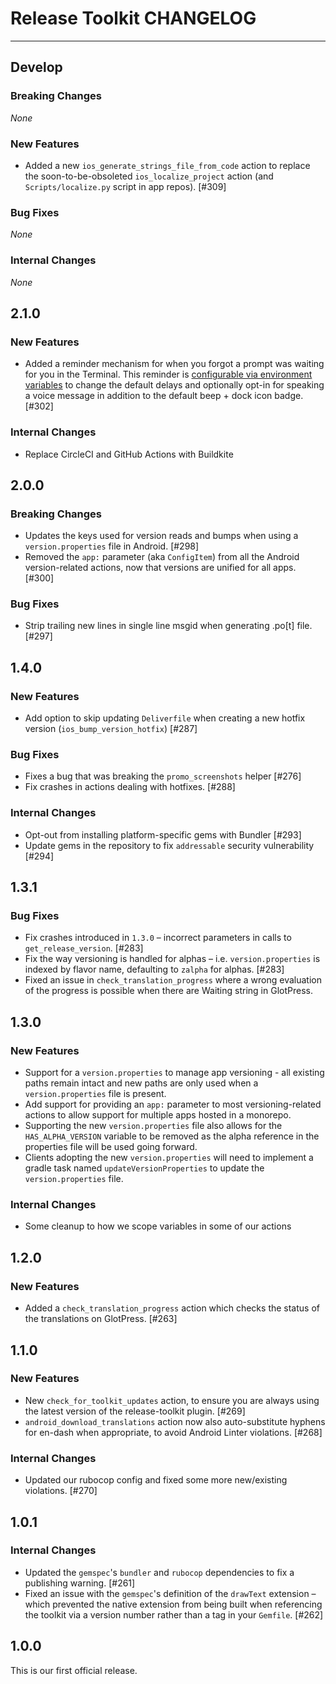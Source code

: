 # Release Toolkit CHANGELOG

---

## Develop

### Breaking Changes

_None_

### New Features

* Added a new `ios_generate_strings_file_from_code` action to replace the soon-to-be-obsoleted `ios_localize_project` action (and `Scripts/localize.py` script in app repos). [#309]

### Bug Fixes

_None_

### Internal Changes

_None_

## 2.1.0

### New Features

* Added a reminder mechanism for when you forgot a prompt was waiting for you in the Terminal. This reminder is [configurable via environment variables](https://github.com/wordpress-mobile/release-toolkit/blob/5c9b79db4bfcb298376fe3e81bc53881795922a5/lib/fastlane/plugin/wpmreleasetoolkit/helper/interactive_prompt_reminder.rb#L3-L22) to change the default delays and optionally opt-in for speaking a voice message in addition to the default beep + dock icon badge. [#302]

### Internal Changes

- Replace CircleCI and GitHub Actions with Buildkite

## 2.0.0

### Breaking Changes

* Updates the keys used for version reads and bumps when using a `version.properties` file in Android. [#298]
* Removed the `app:` parameter (aka `ConfigItem`) from all the Android version-related actions, now that versions are unified for all apps. [#300]

### Bug Fixes

* Strip trailing new lines in single line msgid when generating .po[t] file. [#297]

## 1.4.0

### New Features

* Add option to skip updating `Deliverfile` when creating a new hotfix version (`ios_bump_version_hotfix`) [#287]

### Bug Fixes

* Fixes a bug that was breaking the `promo_screenshots` helper [#276]
* Fix crashes in actions dealing with hotfixes. [#288]

### Internal Changes

* Opt-out from installing platform-specific gems with Bundler [#293]
* Update gems in the repository to fix `addressable` security vulnerability [#294]

## 1.3.1

### Bug Fixes

* Fix crashes introduced in `1.3.0` – incorrect parameters in calls to `get_release_version`. [#283]
* Fix the way versioning is handled for alphas – i.e. `version.properties` is indexed by flavor name, defaulting to `zalpha` for alphas. [#283]
* Fixed an issue in `check_translation_progress` where a wrong evaluation of the progress is possible when there are Waiting string in GlotPress.

## 1.3.0

### New Features

* Support for a `version.properties` to manage app versioning - all existing paths remain intact and new paths are only used when a `version.properties` file is present.
* Add support for providing an `app:` parameter to most versioning-related actions to allow support for multiple apps hosted in a monorepo.
* Supporting the new `version.properties` file also allows for the `HAS_ALPHA_VERSION` variable to be removed as the alpha reference in the properties file will be used going forward.
* Clients adopting the new `version.properties` will need to implement a gradle task named `updateVersionProperties` to update the `version.properties` file.

### Internal Changes

* Some cleanup to how we scope variables in some of our actions

## 1.2.0

### New Features

* Added a `check_translation_progress` action which checks the status of the translations on GlotPress. [#263]

## 1.1.0

### New Features

* New `check_for_toolkit_updates` action, to ensure you are always using the latest version of the release-toolkit plugin. [#269]
* `android_download_translations` action now also auto-substitute hyphens for en-dash when appropriate, to avoid Android Linter violations. [#268]

### Internal Changes

* Updated our rubocop config and fixed some more new/existing violations. [#270]

## 1.0.1

### Internal Changes

* Updated the `gemspec`'s `bundler` and `rubocop` dependencies to fix a publishing warning. [#261]
* Fixed an issue with the `gemspec`'s definition of the `drawText` extension – which prevented the native extension from being built when referencing the toolkit via a version number rather than a tag in your `Gemfile`. [#262]

## 1.0.0

This is our first official release.
